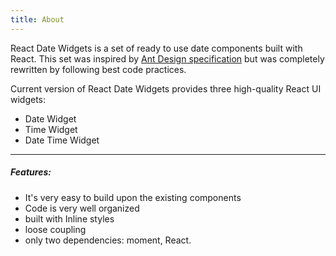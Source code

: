 ```yaml
---
title: About
---
```


React Date Widgets is a set of ready to use date components built with React. This set was inspired by [Ant Design specification](https://ant.design/docs/react/introduce) but was completely rewritten by following best code practices.

Current version of React Date Widgets provides three high-quality React UI widgets:
- Date Widget
- Time Widget
- Date Time Widget

- - -
##### Features:

- It's very easy to build upon the existing components
- Code is very well organized
- built with Inline styles
- loose coupling
- only two dependencies: moment, React.
